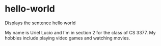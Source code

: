 # hello-world
Displays the sentence hello world

My name is Uriel Lucio and I'm in section 2 for the class of CS 3377.
My hobbies include playing video games and watching movies.
